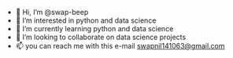 
- 👋 Hi, I’m @swap-beep
- 👀 I’m interested in python and data science
- 🌱 I’m currently learning python and data science
- 💞️ I’m looking to collaborate on data science projects
- 📫 you can reach me with this e-mail swapnil141063@gmail.com

<!---
swap-beep/swap-beep is a ✨ special ✨ repository because its `README.md` (this file) appears on your GitHub profile.
You can click the Preview link to take a look at your changes.
--->
